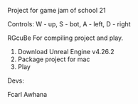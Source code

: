 Project for game jam of school 21

Controls:
W  -  up,
S  -  bot,
A  -  left,
D  -  right

RGcuBe
For compiling project and play.
1. Download Unreal Engine v4.26.2
2. Package project for mac
3. Play

Devs:

Fcarl
Awhana
